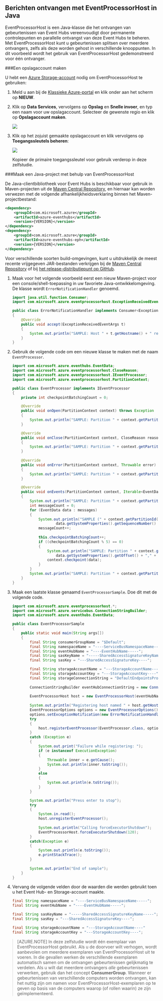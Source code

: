 ## Berichten ontvangen met EventProcessorHost in Java

EventProcessorHost is een Java-klasse die het ontvangen van gebeurtenissen van Event Hubs vereenvoudigt door permanente controlepunten en parallelle ontvangst van deze Event Hubs te beheren. Met EventProcessorHost kunt u gebeurtenissen splitsen over meerdere ontvangers, zelfs als deze worden gehost in verschillende knooppunten. In dit voorbeeld wordt het gebruik van EventProcessorHost gedemonstreerd voor één ontvanger.

###Een opslagaccount maken

U hebt een [Azure Storage-account][] nodig om EventProcessorHost te gebruiken:

1. Meld u aan bij de [Klassieke Azure-portal][] en klik onder aan het scherm op **NIEUW**.

2. Klik op **Data Services**, vervolgens op **Opslag** en **Snelle invoer**, en typ een naam voor uw opslagaccount. Selecteer de gewenste regio en klik op **Opslagaccount maken**.

    ![][11]

3. Klik op het zojuist gemaakte opslagaccount en klik vervolgens op **Toegangssleutels beheren**:

    ![][12]

    Kopieer de primaire toegangssleutel voor gebruik verderop in deze zelfstudie.

###Maak een Java-project met behulp van EventProcessorHost

De Java-clientbibliotheek voor Event Hubs is beschikbaar voor gebruik in Maven-projecten uit de [Maven Central Repository][Maven-pakket], en hiernaar kan worden verwezen met de volgende afhankelijkheidsverklaring binnen het Maven-projectbestand:    

``` XML
<dependency>
    <groupId>com.microsoft.azure</groupId>
    <artifactId>azure-eventhubs</artifactId>
    <version>{VERSION}</version>
</dependency>
<dependency>
    <groupId>com.microsoft.azure</groupId>
    <artifactId>azure-eventhubs-eph</artifactId>
    <version>{VERSION}</version>
</dependency>
```
 
Voor verschillende soorten build-omgevingen, kunt u uitdrukkelijk de meest recente vrijgegeven JAR-bestanden verkrijgen bij de [Maven Central Repository][Maven-pakket] of bij [het release-distributiepunt op GitHub](https://github.com/Azure/azure-event-hubs/releases).  

1. Maak voor het volgende voorbeeld eerst een nieuw Maven-project voor een console/shell-toepassing in uw favoriete Java-ontwikkelomgeving. De klasse wordt ```ErrorNotificationHandler``` genoemd.     

    ``` Java
    import java.util.function.Consumer;
    import com.microsoft.azure.eventprocessorhost.ExceptionReceivedEventArgs;

    public class ErrorNotificationHandler implements Consumer<ExceptionReceivedEventArgs>
    {
        @Override
        public void accept(ExceptionReceivedEventArgs t)
        {
            System.out.println("SAMPLE: Host " + t.getHostname() + " received general error notification during " + t.getAction() + ": " + t.getException().toString());
        }
    }
    ```

2. Gebruik de volgende code om een nieuwe klasse te maken met de naam ```EventProcessor```.

    ```Java
    import com.microsoft.azure.eventhubs.EventData;
    import com.microsoft.azure.eventprocessorhost.CloseReason;
    import com.microsoft.azure.eventprocessorhost.IEventProcessor;
    import com.microsoft.azure.eventprocessorhost.PartitionContext;

    public class EventProcessor implements IEventProcessor
    {
        private int checkpointBatchingCount = 0;

        @Override
        public void onOpen(PartitionContext context) throws Exception
        {
            System.out.println("SAMPLE: Partition " + context.getPartitionId() + " is opening");
        }

        @Override
        public void onClose(PartitionContext context, CloseReason reason) throws Exception
        {
            System.out.println("SAMPLE: Partition " + context.getPartitionId() + " is closing for reason " + reason.toString());
        }
        
        @Override
        public void onError(PartitionContext context, Throwable error)
        {
            System.out.println("SAMPLE: Partition " + context.getPartitionId() + " onError: " + error.toString());
        }

        @Override
        public void onEvents(PartitionContext context, Iterable<EventData> messages) throws Exception
        {
            System.out.println("SAMPLE: Partition " + context.getPartitionId() + " got message batch");
            int messageCount = 0;
            for (EventData data : messages)
            {
                System.out.println("SAMPLE (" + context.getPartitionId() + "," + data.getSystemProperties().getOffset() + "," +
                        data.getSystemProperties().getSequenceNumber() + "): " + new String(data.getBody(), "UTF8"));
                messageCount++;
                
                this.checkpointBatchingCount++;
                if ((checkpointBatchingCount % 5) == 0)
                {
                    System.out.println("SAMPLE: Partition " + context.getPartitionId() + " checkpointing at " +
                        data.getSystemProperties().getOffset() + "," + data.getSystemProperties().getSequenceNumber());
                    context.checkpoint(data);
                }
            }
            System.out.println("SAMPLE: Partition " + context.getPartitionId() + " batch size was " + messageCount + " for host " + context.getOwner());
        }
    }
    ```

3. Maak een laatste klasse genaamd ```EventProcessorSample```. Doe dit met de volgende code.

    ```Java
    import com.microsoft.azure.eventprocessorhost.*;
    import com.microsoft.azure.servicebus.ConnectionStringBuilder;
    import com.microsoft.azure.eventhubs.EventData;

    public class EventProcessorSample
    {
        public static void main(String args[])
        {
            final String consumerGroupName = "$Default";
            final String namespaceName = "----ServiceBusNamespaceName-----";
            final String eventHubName = "----EventHubName-----";
            final String sasKeyName = "-----SharedAccessSignatureKeyName-----";
            final String sasKey = "---SharedAccessSignatureKey----";

            final String storageAccountName = "---StorageAccountName----";
            final String storageAccountKey = "---StorageAccountKey----";
            final String storageConnectionString = "DefaultEndpointsProtocol=https;AccountName=" + storageAccountName + ";AccountKey=" + storageAccountKey;
            
            ConnectionStringBuilder eventHubConnectionString = new ConnectionStringBuilder(namespaceName, eventHubName, sasKeyName, sasKey);
            
            EventProcessorHost host = new EventProcessorHost(eventHubName, consumerGroupName, eventHubConnectionString.toString(), storageConnectionString);
            
            System.out.println("Registering host named " + host.getHostName());
            EventProcessorOptions options = new EventProcessorOptions();
            options.setExceptionNotification(new ErrorNotificationHandler());
            try
            {
                host.registerEventProcessor(EventProcessor.class, options).get();
            }
            catch (Exception e)
            {
                System.out.print("Failure while registering: ");
                if (e instanceof ExecutionException)
                {
                    Throwable inner = e.getCause();
                    System.out.println(inner.toString());
                }
                else
                {
                    System.out.println(e.toString());
                }
            }

            System.out.println("Press enter to stop");
            try
            {
                System.in.read();
                host.unregisterEventProcessor();
                
                System.out.println("Calling forceExecutorShutdown");
                EventProcessorHost.forceExecutorShutdown(120);
            }
            catch(Exception e)
            {
                System.out.println(e.toString());
                e.printStackTrace();
            }
            
            System.out.println("End of sample");
        }
    }
    ```

4. Vervang de volgende velden door de waarden die werden gebruikt toen u het Event Hub- en Storage-account maakte.

    ``` Java
    final String namespaceName = "----ServiceBusNamespaceName-----";
    final String eventHubName = "----EventHubName-----";

    final String sasKeyName = "-----SharedAccessSignatureKeyName-----";
    final String sasKey = "---SharedAccessSignatureKey----";

    final String storageAccountName = "---StorageAccountName----"
    final String storageAccountKey = "---StorageAccountKey----";
    ```

> [AZURE.NOTE] In deze zelfstudie wordt één exemplaar van EventProcessorHost gebruikt. Als u de doorvoer wilt verhogen, wordt aanbevolen om meerdere exemplaren van EventProcessorHost uit te voeren. In die gevallen werken de verschillende exemplaren automatisch samen om de ontvangen gebeurtenissen gelijkmatig te verdelen. Als u wilt dat meerdere ontvangers *alle* gebeurtenissen verwerken, gebruik dan het concept **ConsumerGroup**. Wanneer er gebeurtenissen van verschillende computers worden ontvangen, kan het nuttig zijn om namen voor EventProcessorHost-exemplaren op te geven op basis van de computers waarop (of rollen waarin) ze zijn geïmplementeerd.

<!-- Links -->
[Overzicht van Event Hubs]: event-hubs-overview.md
[Azure Storage-account]: ../storage/storage-create-storage-account.md
[Klassieke Azure-portal]: http://manage.windowsazure.com
[Maven-pakket]: https://search.maven.org/#search%7Cga%7C1%7Ca%3A%22azure-eventhubs-eph%22

<!-- Images -->
[11]: ./media/service-bus-event-hubs-get-started-receive-ephjava/create-eph-csharp2.png
[12]: ./media/service-bus-event-hubs-get-started-receive-ephjava/create-eph-csharp3.png



<!--HONumber=Sep16_HO3-->


